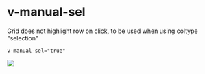 # v-manual-sel

Grid does not highlight row on click, to be used when using coltype "selection"

```v-manual-sel="true"```

![](../vgridanimation/manual-sel.png)